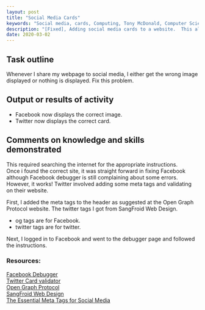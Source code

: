 ```yaml
---
layout: post
title: "Social Media Cards"
keywords: "Social media, cards, Computing, Tony McDonald, Computer Science, Sciencetony, Learning Curve, Journal, fixed, solved"
description: "[Fixed], Adding social media cards to a website.  This allows an image and description to be displayed when the site is shared to social media sites like Facebook and twitter."
date: 2020-03-02
---
```


## Task outline
Whenever I share my webpage to social media, I either get the wrong image displayed or nothing is displayed. Fix this problem.

## Output or results of activity
* Facebook now displays the correct image. 
* Twitter now displays the correct card.

## Comments on knowledge and skills demonstrated 
This required searching the internet for the appropriate instructions.  
Once i found the correct site, it was straight forward in fixing Facebook although Facebook debugger is still complaining about some errors. 
However, it works!  Twitter involved adding some meta tags and validating on their website.

First, I added the meta tags to the header as suggested at the Open Graph Protocol website. 
The twitter tags I got from SangFroid Web Design. 
* og tags are for Facebook.
* twitter tags are for twitter.

Next, I logged in to Facebook and went to the debugger page and followed the instructions. 

### Resources:
[Facebook Debugger](https://developers.facebook.com/tools/debug/og/object/)<br>
[Twitter Card validator](https://cards-dev.twitter.com/validator)<br>
[Open Graph Protocol](https://ogp.me/#types)<br>
[SangFroid Web Design](https://www.sangfroidwebdesign.com/web-design/facebook-share-image-is-wrong/)<br>
[The Essential Meta Tags for Social Media](https://css-tricks.com/essential-meta-tags-social-media/)
